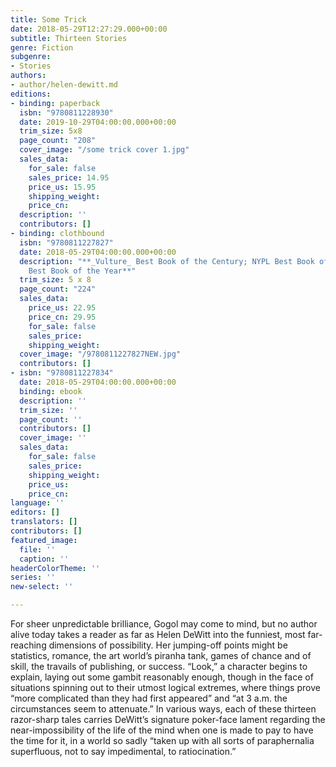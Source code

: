 ```yaml
---
title: Some Trick
date: 2018-05-29T12:27:29.000+00:00
subtitle: Thirteen Stories
genre: Fiction
subgenre:
- Stories
authors:
- author/helen-dewitt.md
editions:
- binding: paperback
  isbn: "9780811228930"
  date: 2019-10-29T04:00:00.000+00:00
  trim_size: 5x8
  page_count: "208"
  cover_image: "/some trick cover 1.jpg"
  sales_data:
    for_sale: false
    sales_price: 14.95
    price_us: 15.95
    shipping_weight: 
    price_cn: 
  description: ''
  contributors: []
- binding: clothbound
  isbn: "9780811227827"
  date: 2018-05-29T04:00:00.000+00:00
  description: "**_Vulture_ Best Book of the Century; NYPL Best Book of 2018; NPR
    Best Book of the Year**"
  trim_size: 5 x 8
  page_count: "224"
  sales_data:
    price_us: 22.95
    price_cn: 29.95
    for_sale: false
    sales_price: 
    shipping_weight: 
  cover_image: "/9780811227827NEW.jpg"
  contributors: []
- isbn: "9780811227834"
  date: 2018-05-29T04:00:00.000+00:00
  binding: ebook
  description: ''
  trim_size: ''
  page_count: ''
  contributors: []
  cover_image: ''
  sales_data:
    for_sale: false
    sales_price: 
    shipping_weight: 
    price_us: 
    price_cn: 
language: ''
editors: []
translators: []
contributors: []
featured_image:
  file: ''
  caption: ''
headerColorTheme: ''
series: ''
new-select: ''

---
```

For sheer unpredictable brilliance, Gogol may come to mind, but no author alive today takes a reader as far as Helen DeWitt into the funniest, most far-reaching dimensions of possibility. Her jumping-off points might be statistics, romance, the art world’s piranha tank, games of chance and of skill, the travails of publishing, or success. “Look,” a character begins to explain, laying out some gambit reasonably enough, though in the face of situations spinning out to their utmost logical extremes, where things prove “more complicated than they had first appeared” and “at 3 a.m. the circumstances seem to attenuate.” In various ways, each of these thirteen razor-sharp tales carries DeWitt’s signature poker-face lament regarding the near-impossibility of the life of the mind when one is made to pay to have the time for it, in a world so sadly “taken up with all sorts of paraphernalia superfluous, not to say impedimental, to ratiocination.”
